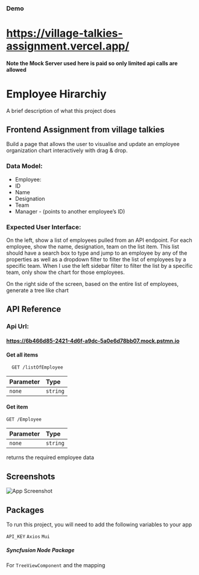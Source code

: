 
### Demo

# https://village-talkies-assignment.vercel.app/
#### Note the Mock Server used here is paid so only limited api calls are allowed  


# Employee Hirarchiy

A brief description of what this project does 
## Frontend Assignment from village talkies

Build a page that allows the user to visualise and update an employee organization chart 
interactively with drag & drop. 
### Data Model: 
- Employee: 
- ID
- Name
- Designation
- Team
- Manager - (points to another employee’s ID)

### Expected User Interface: 
On the left, show a list of employees pulled from an API endpoint. For each employee, show the 
name, designation, team on the list item. This list should have a search box to type and jump to 
an employee by any of the properties as well as a dropdown filter to filter the list of employees 
by a specific team.
When I use the left sidebar filter to filter the list by a specific team, only show the chart for those 
employees. 

On the right side of the screen, based on the entire list of employees, generate a tree like chart 


## API Reference

### Api Url:
#### https://6b466d85-2421-4d6f-a9dc-5a0e6d78bb07.mock.pstmn.io
#### Get all items

```
  GET /listOfEmployee
```

| Parameter | Type     | 
| :-------- | :------- | 
| `none` | `string` | 

#### Get item
```
GET /Employee
```

| Parameter | Type     | 
| :-------- | :------- | 
| `none` | `string` | 


returns the required employee data 


## Screenshots

![App Screenshot](https://user-images.githubusercontent.com/79808587/206453146-1974632c-c698-4089-bfd0-e3156cf4094a.jpg)


## Packages

To run this project, you will need to add the following variables to your app

`API_KEY` `Axios` `Mui`

##### Syncfusion Node Package
For `TreeViewComponent`  and the mapping  

